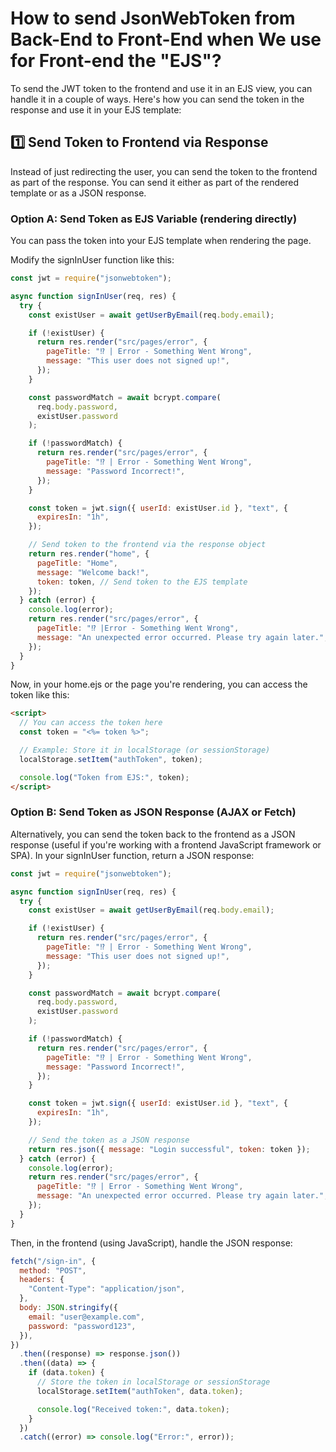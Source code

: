 # How to send JsonWebToken from Back-End to Front-End when We use for Front-end the "EJS"?

To send the JWT token to the frontend and use it in an EJS view, you can handle it in a couple of ways. Here's how you can send the token in the response and use it in your EJS template:

## 1️⃣ Send Token to Frontend via Response

Instead of just redirecting the user, you can send the token to the frontend as part of the response. You can send it either as part of the rendered template or as a JSON response.

### Option A: Send Token as EJS Variable (rendering directly)

You can pass the token into your EJS template when rendering the page.

Modify the signInUser function like this:

```js
const jwt = require("jsonwebtoken");

async function signInUser(req, res) {
  try {
    const existUser = await getUserByEmail(req.body.email);

    if (!existUser) {
      return res.render("src/pages/error", {
        pageTitle: "⁉ | Error - Something Went Wrong",
        message: "This user does not signed up!",
      });
    }

    const passwordMatch = await bcrypt.compare(
      req.body.password,
      existUser.password
    );

    if (!passwordMatch) {
      return res.render("src/pages/error", {
        pageTitle: "⁉ | Error - Something Went Wrong",
        message: "Password Incorrect!",
      });
    }

    const token = jwt.sign({ userId: existUser.id }, "text", {
      expiresIn: "1h",
    });

    // Send token to the frontend via the response object
    return res.render("home", {
      pageTitle: "Home",
      message: "Welcome back!",
      token: token, // Send token to the EJS template
    });
  } catch (error) {
    console.log(error);
    return res.render("src/pages/error", {
      pageTitle: "⁉ |Error - Something Went Wrong",
      message: "An unexpected error occurred. Please try again later.",
    });
  }
}
```

Now, in your home.ejs or the page you're rendering, you can access the token like this:

```html
<script>
  // You can access the token here
  const token = "<%= token %>";

  // Example: Store it in localStorage (or sessionStorage)
  localStorage.setItem("authToken", token);

  console.log("Token from EJS:", token);
</script>
```

### Option B: Send Token as JSON Response (AJAX or Fetch)

Alternatively, you can send the token back to the frontend as a JSON response (useful if you're working with a frontend JavaScript framework or SPA).
In your signInUser function, return a JSON response:

```js
const jwt = require("jsonwebtoken");

async function signInUser(req, res) {
  try {
    const existUser = await getUserByEmail(req.body.email);

    if (!existUser) {
      return res.render("src/pages/error", {
        pageTitle: "⁉ | Error - Something Went Wrong",
        message: "This user does not signed up!",
      });
    }

    const passwordMatch = await bcrypt.compare(
      req.body.password,
      existUser.password
    );

    if (!passwordMatch) {
      return res.render("src/pages/error", {
        pageTitle: "⁉ | Error - Something Went Wrong",
        message: "Password Incorrect!",
      });
    }

    const token = jwt.sign({ userId: existUser.id }, "text", {
      expiresIn: "1h",
    });

    // Send the token as a JSON response
    return res.json({ message: "Login successful", token: token });
  } catch (error) {
    console.log(error);
    return res.render("src/pages/error", {
      pageTitle: "⁉ | Error - Something Went Wrong",
      message: "An unexpected error occurred. Please try again later.",
    });
  }
}
```

Then, in the frontend (using JavaScript), handle the JSON response:

```js
fetch("/sign-in", {
  method: "POST",
  headers: {
    "Content-Type": "application/json",
  },
  body: JSON.stringify({
    email: "user@example.com",
    password: "password123",
  }),
})
  .then((response) => response.json())
  .then((data) => {
    if (data.token) {
      // Store the token in localStorage or sessionStorage
      localStorage.setItem("authToken", data.token);

      console.log("Received token:", data.token);
    }
  })
  .catch((error) => console.log("Error:", error));
```
